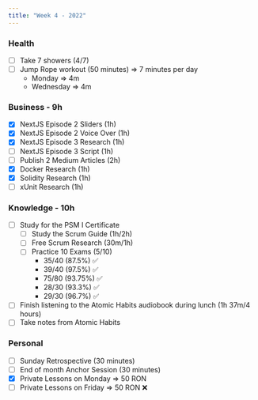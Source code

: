 ```yaml
---
title: "Week 4 - 2022"
---
```

### Health
- [ ] Take 7 showers (4/7) 
- [ ] Jump Rope workout (50 minutes) => 7 minutes per day
	- Monday => 4m
	- Wednesday => 4m

### Business - 9h
- [x] NextJS Episode 2 Sliders (1h)
- [x] NextJS Episode 2 Voice Over (1h)
- [x] NextJS Episode 3 Research (1h)
- [ ] NextJS Episode 3 Script (1h)
- [ ] Publish 2 Medium Articles (2h)
- [x] Docker Research (1h)
- [x] Solidity Research (1h)
- [ ] xUnit Research (1h)

### Knowledge - 10h
- [ ] Study for the PSM I Certificate
	- [ ] Study the Scrum Guide (1h/2h)
	- [ ] Free Scrum Research (30m/1h)
	- [ ] Practice 10 Exams (5/10)
		- 35/40 (87.5%) ✅
		- 39/40 (97.5%) ✅
		- 75/80 (93.75%) ✅
		- 28/30 (93.3%) ✅
		- 29/30 (96.7%) ✅
- [ ] Finish listening to the Atomic Habits audiobook during lunch (1h 37m/4 hours)
- [ ] Take notes from Atomic Habits

### Personal
- [ ] Sunday Retrospective (30 minutes)
- [ ] End of month Anchor Session (30 minutes)
- [x] Private Lessons on Monday => 50 RON
- [ ] Private Lessons on Friday => 50 RON ❌

